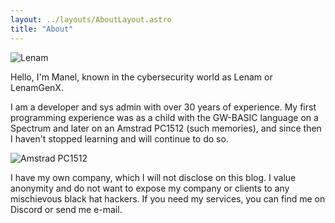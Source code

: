```yaml
---
layout: ../layouts/AboutLayout.astro
title: "About"
---
```


<div>
  <img src="/assets/avatar.png" class="rounded-full sm:w-1/4 mx-auto" alt="Lenam">
</div>

Hello, I'm Manel, known in the cybersecurity world as Lenam or LenamGenX. 

I am a developer and sys admin with over 30 years of experience. My first programming experience was as a child with the GW-BASIC language on a Spectrum and later on an Amstrad PC1512 (such memories), and since then I haven't stopped learning and will continue to do so.

<div>
  <img src="/assets/pc1512.png" class="sm:w-1/2 mx-auto" alt="Amstrad PC1512">
</div>

I have my own company, which I will not disclose on this blog. I value anonymity and do not want to expose my company or clients to any mischievous black hat hackers. If you need my services, you can find me on Discord or send me e-mail.

